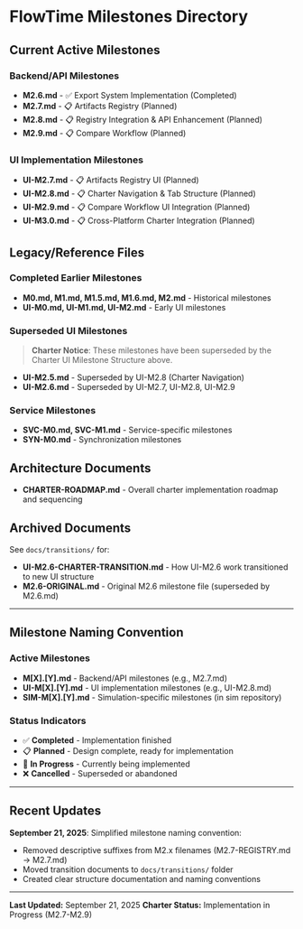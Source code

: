 # FlowTime Milestones Directory

## Current Active Milestones

### **Backend/API Milestones**
- **M2.6.md** - ✅ Export System Implementation (Completed)
- **M2.7.md** - 📋 Artifacts Registry (Planned)
- **M2.8.md** - 📋 Registry Integration & API Enhancement (Planned)
- **M2.9.md** - 📋 Compare Workflow (Planned)

### **UI Implementation Milestones**
- **UI-M2.7.md** - 📋 Artifacts Registry UI (Planned)
- **UI-M2.8.md** - 📋 Charter Navigation & Tab Structure (Planned)
- **UI-M2.9.md** - 📋 Compare Workflow UI Integration (Planned)
- **UI-M3.0.md** - 📋 Cross-Platform Charter Integration (Planned)

## Legacy/Reference Files

### **Completed Earlier Milestones**
- **M0.md, M1.md, M1.5.md, M1.6.md, M2.md** - Historical milestones
- **UI-M0.md, UI-M1.md, UI-M2.md** - Early UI milestones

### **Superseded UI Milestones**
> **Charter Notice**: These milestones have been superseded by the Charter UI Milestone Structure above.
- **UI-M2.5.md** - Superseded by UI-M2.8 (Charter Navigation)
- **UI-M2.6.md** - Superseded by UI-M2.7, UI-M2.8, UI-M2.9

### **Service Milestones**
- **SVC-M0.md, SVC-M1.md** - Service-specific milestones
- **SYN-M0.md** - Synchronization milestones

## Architecture Documents

- **CHARTER-ROADMAP.md** - Overall charter implementation roadmap and sequencing

## Archived Documents

See `docs/transitions/` for:
- **UI-M2.6-CHARTER-TRANSITION.md** - How UI-M2.6 work transitioned to new UI structure
- **M2.6-ORIGINAL.md** - Original M2.6 milestone file (superseded by M2.6.md)

---

## Milestone Naming Convention

### **Active Milestones**
- **M[X].[Y].md** - Backend/API milestones (e.g., M2.7.md)
- **UI-M[X].[Y].md** - UI implementation milestones (e.g., UI-M2.8.md)
- **SIM-M[X].[Y].md** - Simulation-specific milestones (in sim repository)

### **Status Indicators**
- ✅ **Completed** - Implementation finished
- 📋 **Planned** - Design complete, ready for implementation
- 🔄 **In Progress** - Currently being implemented
- ❌ **Cancelled** - Superseded or abandoned

---

## Recent Updates

**September 21, 2025**: Simplified milestone naming convention:
- Removed descriptive suffixes from M2.x filenames (M2.7-REGISTRY.md → M2.7.md)
- Moved transition documents to `docs/transitions/` folder
- Created clear structure documentation and naming conventions

---

**Last Updated:** September 21, 2025
**Charter Status:** Implementation in Progress (M2.7-M2.9)
